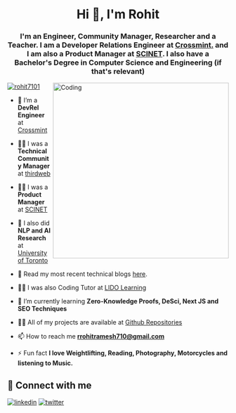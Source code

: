 
<h1 align="center">Hi 👋, I'm Rohit</h1>
<h3 align="center">I'm an Engineer, Community Manager, Researcher and a Teacher. I am a Developer Relations Engineer at <a href="www.crossmint.com">Crossmint.</a> and I am also a Product Manager at <a href="www.scinet.one">SCINET</a>. I also have a Bachelor's Degree in Computer Science and Engineering (if that's relevant)</h3>
<img width="400" align="right" alt="Coding" src="https://i.pinimg.com/originals/f5/5b/0f/f55b0f3e0d9b878ed9192b8358fd1480.gif">

<p align="left"> <a href="https://twitter.com/rohit7101" target="blank"><img src="https://img.shields.io/twitter/follow/rohit7101?logo=twitter&style=for-the-badge" alt="rohit7101" /></a> </p>

- 🥑 I’m a **DevRel Engineer** at [Crossmint](https://crossmint.com/)

- 🧑‍💻 I was a **Technical Community Manager** at [thirdweb](https://thirdweb.com)

- 👨‍💼 I was a **Product Manager** at [SCINET](https://www.scinet.one/)

- 🔭 I also did **NLP and AI Research** at [University of Toronto](https://leme.library.utoronto.ca/)

- 📜 Read my most recent technical blogs [here](https://blog.crossmint.com/author/rohit/?utm_source=rohit).

- 👨‍🏫 I was also Coding Tutor at [LIDO Learning](https://www.linkedin.com/company/lido-learning/)

- 🌱 I’m currently learning **Zero-Knowledge Proofs, DeSci, Next JS and SEO Techniques**

- 👨‍💻 All of my projects are available at [Github Repositories](https://github.com/rohit-710?tab=repositories)

- 📫 How to reach me **rrohitramesh710@gmail.com**

- ⚡ Fun fact **I love Weightlifting, Reading, Photography, Motorcycles and listening to Music.**

## 🔗 Connect with me
[![linkedin](https://img.shields.io/badge/linkedin-0A66C2?style=for-the-badge&logo=linkedin&logoColor=white)](https://www.linkedin.com/in/rohit-ramesh-5724041a9/)
[![twitter](https://img.shields.io/badge/twitter-1DA1F2?style=for-the-badge&logo=twitter&logoColor=white)](https://twitter.com/Rohit7101)
